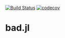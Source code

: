 [![Build Status](https://travis-ci.com/kkmann/bad.jl.svg?branch=master)](https://travis-ci.com/kkmann/bad.jl)
[![codecov](https://codecov.io/gh/kkmann/bad.jl/branch/master/graph/badge.svg?token=8rmVJOQKbE)](https://codecov.io/gh/kkmann/bad.jl)



# bad.jl
